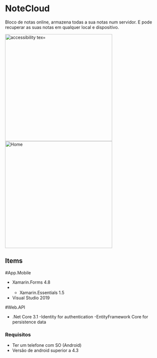 # NoteCloud
Bloco de notas online, armazena todas a sua notas num servidor. E pode recuperar as suas notas em qualquer local e dispositivo.


<p>
  <img src="https://user-images.githubusercontent.com/57480551/111986423-b0ea6b80-8aec-11eb-970d-325eb006d34e.png" width="350" alt="accessibility tex="Location">
  <img src="https://user-images.githubusercontent.com/57480551/111986612-f4dd7080-8aec-11eb-8abb-0ae03ef72f95.png" width="350" title="Home">
</p>
    
## Items 

#App.Mobile
  - Xamarin.Forms 4.8
  -  - Xamarin.Essentials 1.5
  - Visual Studio 2019

#Web.API
 - .Net Core 3.1
 -Identity for authentication
 -EntityFramework Core for persistence data

### Requisitos
- Ter um telefone com SO (Android) 
- Versão de android superior a 4.3

